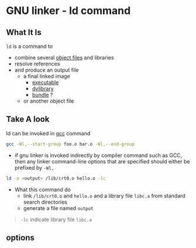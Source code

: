 # GNU linker - ld command

## What It Is

`ld` is a command to

- combine several [object files](c-object-file.md) and libraries
- resolve references
- and produce an output file
  - a final linked image
    - [executable](executable-file.md)
    - [dylibrary](c-library-file.md#shared-library)
    - [bundle]() ?
  - or another object file

## Take A look

ld can be invoked in [gcc](gcc.md) command

```sh
gcc -Wl,--start-group foo.o bar.o -Wl,--end-group
```

- if gnu linker is invoked indirectly by compiler command such as GCC, then any linker command-line options that are specified should either be prefixed by `-Wl,` 

```sh
ld -o <output> /lib/crt0.o hello.o -lc
```

- What this command do
  - link `/lib/crt0.o` and `hello.o` and a library file `libc.a` from standard search directories
  - generate a file named `output`

> `-lc` indicate library file `libc.a`

## options



